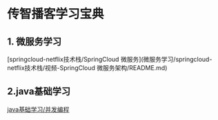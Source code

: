 # 传智播客学习宝典



## 1. 微服务学习

[springcloud-netflix技术栈/SpringCloud 微服务](微服务学习/springcloud-netflix技术栈/视频-SpringCloud 微服务架构/README.md)



## 2.java基础学习

 [java基础学习/并发编程](java基础学习/并发编程/README.md) 